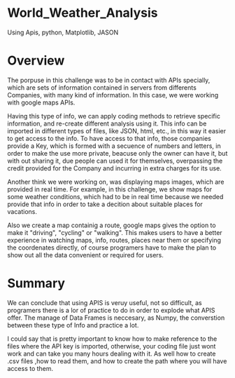 # World_Weather_Analysis
Using Apis, python, Matplotlib, JASON

# Overview

The porpuse in this challenge was to be in contact with APIs specially, which are sets of information contained in servers from differents Companies, with many kind of information.  In this case, we were working with google maps APIs.

Having this type of info, we can apply coding methods to retrieve specific information, and re-create different analysis using it. This info can be imported in different types of files, like JSON, html, etc., in this way it easier to get access to the info. To have access to that info, those companies provide a Key, which is formed with a secuence of numbers and letters, in order to make the use more private, beacuse only the owner can have it, but with out sharing it, due people can used it for themselves, overpassing the credit provided for the Company and incurring in extra charges for its use.

Another think we were working on, was displaying maps images, which are provided in real time. For example, in this challenge, we show maps for some weather conditions, which had to be in real time  because we needed provide that info in order to take a decition about  suitable places for vacations.

Also we create a map containig a route, google maps gives the option to make it  "driving", "cycling" or "walking". This makes users to have a better experience in watching maps, info, routes, places near them or specifying the coordenates directly, of course programers have to make the plan to show out all the data convenient or required for users.

# Summary

We can conclude that using APIS is veruy useful, not so difficult, as programers there is a lor of practice to do in order to explode what APIS offer.
The manage of Data Frames is neccesary, as Numpy, the converstion between these type of Info and practice a lot.

I could say that is pretty important to know how to make reference to the files where the API key is imported, otherwise, your coding file just wont work and can take you many hours dealing with it. As well how to create .csv files ,how to read them, and how to create the path where you will have access to them.
